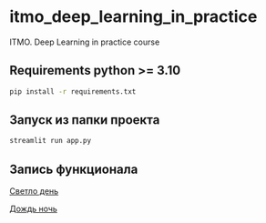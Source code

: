 # itmo_deep_learning_in_practice
ITMO. Deep Learning in practice course

## Requirements python >= 3.10
```bash
pip install -r requirements.txt
```


## Запуск из папки проекта
```bash
streamlit run app.py
```

## Запись функционала

[Светло день](https://youtu.be/1IzePzng8G8)

[Дождь ночь](https://youtu.be/OCR3bonUP80)



